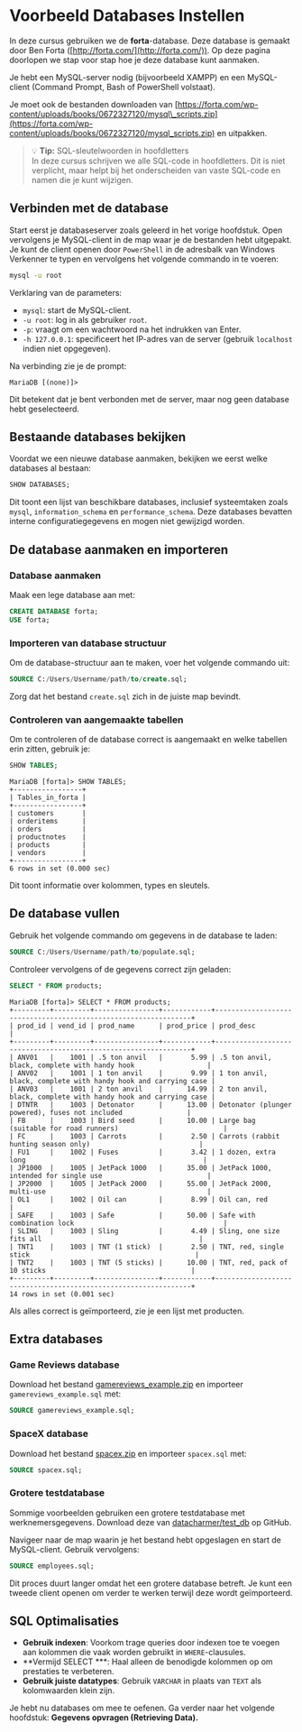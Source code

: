 # Voorbeeld Databases Instellen

In deze cursus gebruiken we de **forta**-database. Deze database is gemaakt door Ben Forta ([http://forta.com/](http://forta.com/)). Op deze pagina doorlopen we stap voor stap hoe je deze database kunt aanmaken.

Je hebt een MySQL-server nodig (bijvoorbeeld XAMPP) en een MySQL-client (Command Prompt, Bash of PowerShell volstaat).

Je moet ook de bestanden downloaden van [https://forta.com/wp-content/uploads/books/0672327120/mysql\_scripts.zip](https://forta.com/wp-content/uploads/books/0672327120/mysql_scripts.zip) en uitpakken.

>:bulb: **Tip:** SQL-sleutelwoorden in hoofdletters<br>
In deze cursus schrijven we alle SQL-code in hoofdletters. Dit is niet verplicht, maar helpt bij het onderscheiden van vaste SQL-code en namen die je kunt wijzigen.


## Verbinden met de database

Start eerst je databaseserver zoals geleerd in het vorige hoofdstuk. Open vervolgens je MySQL-client in de map waar je de bestanden hebt uitgepakt. Je kunt de client openen door `PowerShell` in de adresbalk van Windows Verkenner te typen en vervolgens het volgende commando in te voeren:

```bash
mysql -u root
```

Verklaring van de parameters:

- `mysql`: start de MySQL-client.
- `-u root`: log in als gebruiker `root`.
- `-p`: vraagt om een wachtwoord na het indrukken van Enter.
- `-h 127.0.0.1`: specificeert het IP-adres van de server (gebruik `localhost` indien niet opgegeven).

Na verbinding zie je de prompt:

```text
MariaDB [(none)]>
```

Dit betekent dat je bent verbonden met de server, maar nog geen database hebt geselecteerd.

## Bestaande databases bekijken

Voordat we een nieuwe database aanmaken, bekijken we eerst welke databases al bestaan:

```sql
SHOW DATABASES;
```

Dit toont een lijst van beschikbare databases, inclusief systeemtaken zoals `mysql`, `information_schema` en `performance_schema`. Deze databases bevatten interne configuratiegegevens en mogen niet gewijzigd worden.

## De database aanmaken en importeren
### Database aanmaken

Maak een lege database aan met:

```sql
CREATE DATABASE forta;
USE forta;
```

### Importeren van database structuur

Om de database-structuur aan te maken, voer het volgende commando uit:

```sql
SOURCE C:/Users/Username/path/to/create.sql;
```

Zorg dat het bestand `create.sql` zich in de juiste map bevindt.


### Controleren van aangemaakte tabellen

Om te controleren of de database correct is aangemaakt en welke tabellen erin zitten, gebruik je:

```sql
SHOW TABLES;
```

```text
MariaDB [forta]> SHOW TABLES;
+-----------------+
| Tables_in_forta |
+-----------------+
| customers       |
| orderitems      |
| orders          |
| productnotes    |
| products        |
| vendors         |
+-----------------+
6 rows in set (0.000 sec)
```

Dit toont informatie over kolommen, types en sleutels.

## De database vullen

Gebruik het volgende commando om gegevens in de database te laden:

```sql
SOURCE C:/Users/Username/path/to/populate.sql;
```

Controleer vervolgens of de gegevens correct zijn geladen:

```sql
SELECT * FROM products;
```

```text
MariaDB [forta]> SELECT * FROM products;
+---------+---------+----------------+------------+----------------------------------------------------------------+
| prod_id | vend_id | prod_name      | prod_price | prod_desc                                                      |
+---------+---------+----------------+------------+----------------------------------------------------------------+
| ANV01   |    1001 | .5 ton anvil   |       5.99 | .5 ton anvil, black, complete with handy hook                  |
| ANV02   |    1001 | 1 ton anvil    |       9.99 | 1 ton anvil, black, complete with handy hook and carrying case |
| ANV03   |    1001 | 2 ton anvil    |      14.99 | 2 ton anvil, black, complete with handy hook and carrying case |
| DTNTR   |    1003 | Detonator      |      13.00 | Detonator (plunger powered), fuses not included                |
| FB      |    1003 | Bird seed      |      10.00 | Large bag (suitable for road runners)                          |
| FC      |    1003 | Carrots        |       2.50 | Carrots (rabbit hunting season only)                           |
| FU1     |    1002 | Fuses          |       3.42 | 1 dozen, extra long                                            |
| JP1000  |    1005 | JetPack 1000   |      35.00 | JetPack 1000, intended for single use                          |
| JP2000  |    1005 | JetPack 2000   |      55.00 | JetPack 2000, multi-use                                        |
| OL1     |    1002 | Oil can        |       8.99 | Oil can, red                                                   |
| SAFE    |    1003 | Safe           |      50.00 | Safe with combination lock                                     |
| SLING   |    1003 | Sling          |       4.49 | Sling, one size fits all                                       |
| TNT1    |    1003 | TNT (1 stick)  |       2.50 | TNT, red, single stick                                         |
| TNT2    |    1003 | TNT (5 sticks) |      10.00 | TNT, red, pack of 10 sticks                                    |
+---------+---------+----------------+------------+----------------------------------------------------------------+
14 rows in set (0.001 sec)
```

Als alles correct is geïmporteerd, zie je een lijst met producten.

## Extra databases

### Game Reviews database

Download het bestand [gamereviews\_example.zip](/files/gamereviews_example.zip) en importeer `gamereviews_example.sql` met:

```sql
SOURCE gamereviews_example.sql;
```

### SpaceX database

Download het bestand [spacex.zip](/files/spacex.zip) en importeer `spacex.sql` met:

```sql
SOURCE spacex.sql;
```

### Grotere testdatabase

Sommige voorbeelden gebruiken een grotere testdatabase met werknemersgegevens. Download deze van [datacharmer/test\_db](https://github.com/datacharmer/test_db) op GitHub.

Navigeer naar de map waarin je het bestand hebt opgeslagen en start de MySQL-client. Gebruik vervolgens:

```sql
SOURCE employees.sql;
```

Dit proces duurt langer omdat het een grotere database betreft. Je kunt een tweede client openen om verder te werken terwijl deze wordt geïmporteerd.

## SQL Optimalisaties

- **Gebruik indexen**: Voorkom trage queries door indexen toe te voegen aan kolommen die vaak worden gebruikt in `WHERE`-clausules.
- \*\*Vermijd SELECT \*\*\*: Haal alleen de benodigde kolommen op om prestaties te verbeteren.
- **Gebruik juiste datatypes**: Gebruik `VARCHAR` in plaats van `TEXT` als kolomwaarden klein zijn.

Je hebt nu databases om mee te oefenen. Ga verder naar het volgende hoofdstuk: **Gegevens opvragen (Retrieving Data).**

